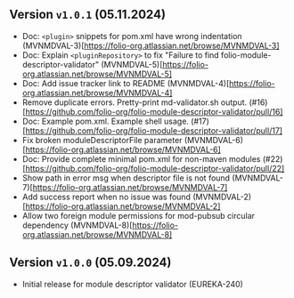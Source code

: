## Version `v1.0.1` (05.11.2024)
* Doc: `<plugin>` snippets for pom.xml have wrong indentation (MVNMDVAL-3)[https://folio-org.atlassian.net/browse/MVNMDVAL-3]
* Doc: Explain `<pluginRepository>` to fix "Failure to find folio-module-descriptor-validator" (MVNMDVAL-5)[https://folio-org.atlassian.net/browse/MVNMDVAL-5]
* Doc: Add issue tracker link to README (MVNMDVAL-4)[https://folio-org.atlassian.net/browse/MVNMDVAL-4]
* Remove duplicate errors. Pretty-print md-validator.sh output. (#16)[https://github.com/folio-org/folio-module-descriptor-validator/pull/16]
* Doc: Example pom.xml. Example shell usage. (#17)[https://github.com/folio-org/folio-module-descriptor-validator/pull/17]
* Fix broken moduleDescriptorFile parameter (MVNMDVAL-6)[https://folio-org.atlassian.net/browse/MVNMDVAL-6]
* Doc: Provide complete minimal pom.xml for non-maven modules (#22)[https://github.com/folio-org/folio-module-descriptor-validator/pull/22]
* Show path in error msg when descriptor file is not found (MVNMDVAL-7)[https://folio-org.atlassian.net/browse/MVNMDVAL-7]
* Add success report when no issue was found (MVNMDVAL-2)[https://folio-org.atlassian.net/browse/MVNMDVAL-2]
* Allow two foreign module permissions for mod-pubsub circular dependency (MVNMDVAL-8)[https://folio-org.atlassian.net/browse/MVNMDVAL-8]

## Version `v1.0.0` (05.09.2024)
* Initial release for module descriptor validator (EUREKA-240)
